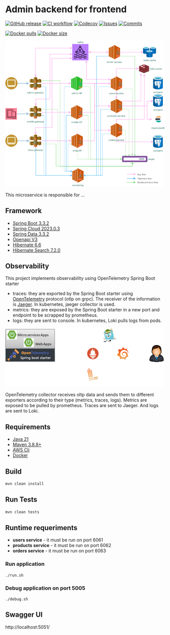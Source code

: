 
# Admin backend for frontend #

[![GitHub release](https://img.shields.io/github/release/sjexpos/ecomm-admin-bff.svg?style=plastic)](https://github.com/sjexpos/ecomm-admin-bff/releases/latest)
[![CI workflow](https://img.shields.io/github/actions/workflow/status/sjexpos/ecomm-admin-bff/ci.yaml?branch=main&label=ci&logo=github&style=plastic)](https://github.com/sjexpos/ecomm-admin-bff/actions?workflow=CI)
[![Codecov](https://img.shields.io/codecov/c/github/sjexpos/ecomm-admin-bff?logo=codecov&style=plastic)](https://codecov.io/gh/sjexpos/ecomm-admin-bff)
[![Issues](https://img.shields.io/github/issues-search/sjexpos/ecomm-admin-bff?query=is%3Aopen&label=issues&style=plastic)](https://github.com/sjexpos/ecomm-admin-bff/issues)
[![Commits](https://img.shields.io/github/last-commit/sjexpos/ecomm-admin-bff?logo=github&style=plastic)](https://github.com/sjexpos/ecomm-admin-bff/commits/)

[![Docker pulls](https://img.shields.io/docker/pulls/sjexposecomm/admin-bff?logo=docker&style=plastic)](https://hub.docker.com/r/sjexposecomm/admin-bff)
[![Docker size](https://img.shields.io/docker/image-size/sjexposecomm/admin-bff?logo=docker&style=plastic)](https://hub.docker.com/r/sjexposecomm/admin-bff/tags)

![](docs/images/arch-admin-bff.png)

This microservice is responsible for ...

## Framework

* [Spring Boot 3.3.2](https://spring.io/projects/spring-boot/)
* [Spring Cloud 2023.0.3](https://spring.io/projects/spring-cloud)
* [Spring Data 3.3.2](https://spring.io/projects/spring-data)
* [Openapi V3](https://swagger.io/specification/)
* [Hibernate 6.6](https://hibernate.org/orm/)
* [Hibernate Search 7.2.0](https://hibernate.org/search/)

## Observability

This project implements observability using OpenTelemetry Spring Boot starter
* traces: they are exported by the Spring Boot starter using [OpenTelemetry](https://opentelemetry.io) protocol (otlp on grpc). The receiver of the information is [Jaeger](https://www.jaegertracing.io/). In kubernetes, jaeger collector is used.
* metrics: they are exposed by the Spring Boot starter in a new port and endpoint to be scrapped by prometheus.
* logs: they are sent to console. In kubernetes, Loki pulls logs from pods.

![](docs/images/observability-spring-starter.png)

OpenTelemetry collector receives oltp data and sends them to different exporters according to their type (metrics, traces, logs). Metrics are exposed to be pulled by prometheus. Traces are sent to Jaeger. And logs are sent to Loki.

## Requirements

* [Java 21](https://openjdk.org/install/)
* [Maven 3.8.8+](https://maven.apache.org/download.cgi)
* [AWS Cli](https://aws.amazon.com/es/cli/)
* [Docker](https://www.docker.com/)

## Build

```bash
mvn clean install
```

## Run Tests
```bash
mvn clean tests
```

## Runtime requeriments

* **users service** - it must be run on port 6061
* **products service** - it must be run on port 6062
* **orders service** - it must be run on port 6063

### Run application
```
./run.sh
```

### Debug application on port 5005
```
./debug.sh
```

## Swagger UI

http://localhost:5051/

